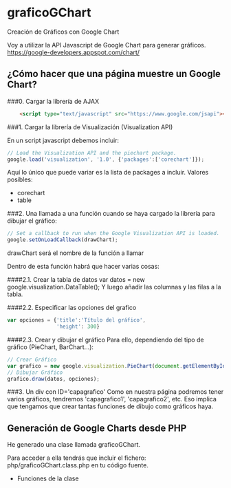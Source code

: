 graficoGChart
=============

Creación de Gráficos con Google Chart

Voy a utilizar la API Javascript de Google Chart para generar gráficos.
https://google-developers.appspot.com/chart/

¿Cómo hacer que una página muestre un Google Chart?
---------------------------------------------------
###0. Cargar la librería de AJAX

```html
    <script type="text/javascript" src="https://www.google.com/jsapi"></script>
```

###1. Cargar la librería de Visualización (Visualization API)

En un script javascript debemos incluir:

```javascript
// Load the Visualization API and the piechart package.
google.load('visualization', '1.0', {'packages':['corechart']});
```

Aquí lo único que puede variar es la lista de packages a incluir. Valores posibles:
+ corechart
+ table

###2. Una llamada a una función cuando se haya cargado la librería para dibujar el gráfico:

```javascript
// Set a callback to run when the Google Visualization API is loaded.
google.setOnLoadCallback(drawChart);
```

drawChart será el nombre de la función a llamar

Dentro de esta función habrá que hacer varias cosas:

####2.1. Crear la tabla de datos
	var datos = new google.visualization.DataTable();
Y luego añadir las columnas y las filas a la tabla.
	
####2.2. Especificar las opciones del grafico

```javascript
var opciones = {'title':'Título del gráfico',
				'height': 300}
```
					
####2.3. Crear y dibujar el gráfico
Para ello, dependiendo del tipo de gráfico (PieChart, BarChart...):

```javascript
// Crear Gráfico
var grafico = new google.visualization.PieChart(document.getElementById('capaGrafico'));
// Dibujar Gráfico
grafico.draw(datos, opciones);
```

###3. Un div con ID='capagrafico'
Como en nuestra página podremos tener varios gráficos, tendremos 'capagrafico1', 'capagrafico2', etc.
Eso implica que tengamos que crear tantas funciones de dibujo como gráficos haya.
	

Generación de Google Charts desde PHP
-------------------------------------

He generado una clase llamada graficoGChart.

Para acceder a ella tendrás que incluir el fichero:
	php/graficoGChart.class.php
en tu código fuente.

* Funciones de la clase


